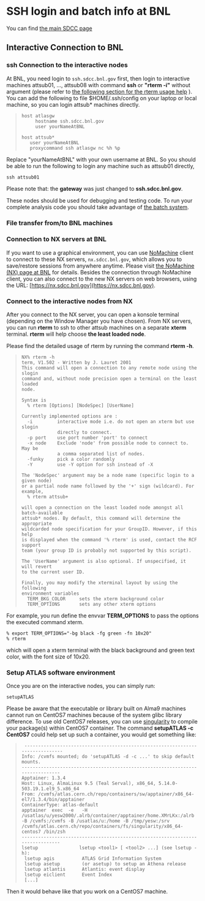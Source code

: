 # SSH login and batch info at BNL

You can find [the main SDCC page](https://www.sdcc.bnl.gov)

## Interactive Connection to BNL

### ssh Connection to the interactive nodes

At BNL, you need login to `ssh.sdcc.bnl.gov` first, then login to interactive
machines attsub01, ..., attsub08 with command **ssh** or **"rterm -i"** without
argument (please refer to
[the following section for the rterm usage help](#connect-to-the-interactive-nodes-from-nx)
). You can add the following to file $HOME/.ssh/config on your laptop or local
machine, so you can login attsub\* machines directly.

>     host atlasgw
>          hostname ssh.sdcc.bnl.gov
>          user yourNameAtBNL
>
>     host attsub*
>        user yourNameAtBNL
>        proxycommand ssh atlasgw nc %h %p

Replace "yourNameAtBNL" with your own username at BNL. So you should be able to
run the following to login any machine such as attsub01 directly,

    ssh attsub01

Please note that: the **gateway** was just changed to **ssh.sdcc.bnl.gov**.

These nodes should be used for debugging and testing code. To run your complete
analysis code you should take advantage of [the batch system](batch.md).

### File transfer from/to BNL machines

<!-- TODO: Consider adding file transfer content or removing this section if covered elsewhere -->

### Connection to NX servers at BNL

<!-- TODO: Consider extracting NX/NoMachine content to separate remote_desktop.md -->

If you want to use a graphical environment, you can use
[NoMachine](https://www.nomachine.com/getting-started-with-nomachine) client to
connect to these NX servers, `nx.sdcc.bnl.gov`, which allows you to save/restore
sessions from anywhere anytime. Please visit
[the NoMachine (NX) page at BNL](https://www.sdcc.bnl.gov/information/services/how-use-nx-sdcc)
for details. Besides the connection through NoMachine client, you can also
connect to the new NX servers on web browsers, using the URL:
[https://nx.sdcc.bnl.gov](https://nx.sdcc.bnl.gov).

### Connect to the interactive nodes from NX

<!-- TODO: Consider extracting detailed rterm documentation to separate rterm.md or tools.md -->

After you connect to the NX server, you can open a konsole terminal (depending
on the Window Manager you have chosen). From NX servers, you can run **rterm**
to ssh to other attsub machines on a separate **xterm** terminal. **rterm** will
help choose **the least loaded node**.

Please find the detailed usage of rterm by running the command **rterm -h**.

>     NX% rterm -h
>     term, V1.502 - Written by J. Lauret 2001
>     This command will open a connection to any remote node using the slogin
>     command and, without node precision open a terminal on the least loaded
>     node.
>
>     Syntax is
>       % rterm [Options] [NodeSpec] [UserName]
>
>     Currently implemented options are :
>       -i         interactive mode i.e. do not open an xterm but use slogin
>                  directly to connect.
>       -p port    use port number 'port' to connect
>       -x node    Exclude 'node' from possible node to connect to. May be
>                  a comma separated list of nodes.
>       -funky     pick a color randomly
>       -Y         use -Y option for ssh instead of -X
>
>     The 'NodeSpec' argument may be a node name (specific login to a given node)
>     or a partial node name followed by the '+' sign (wildcard). For example,
>       % rterm attsub+
>
>     will open a connection on the least loaded node amongst all batch-available
>     attsub* nodes. By default, this command will determine the appropriate
>     wildcarded node specification for your GroupID. However, if this help
>     is displayed when the command '% rterm' is used, contact the RCF support
>     team (your group ID is probably not supported by this script).
>
>     The 'UserName' argument is also optional. If unspecified, it will revert
>     to the current user ID.
>
>     Finally, you may modify the xterminal layout by using the following
>     environment variables
>       TERM_BKG_COLOR     sets the xterm background color
>       TERM_OPTIONS       sets any other xterm options

For example, you run define the envvar **TERM_OPTIONS** to pass the options the
executed command xterm.

    % export TERM_OPTIONS="-bg black -fg green -fn 10x20"
    % rterm

which will open a xterm terminal with the black background and green text color,
with the font size of 10x20.

### Setup ATLAS software environment

Once you are on the interactive nodes, you can simply run:

    setupATLAS

Please be aware that the executable or library built on Alma9 machines cannot
run on CentOS7 machines because of the system glibc library difference. To use
old CentOS7 releases, you can use [singularity](https://sylabs.io/singularity/)
to compile your package(s) within CentOS7 container. The command **setupATLAS -c
CentOS7** could help set up such a container, you would get something like:

>      ------------------------------------------------------------------------------
>     Info: /cvmfs mounted; do 'setupATLAS -d -c ...' to skip default mounts.
>     ------------------------------------------------------------------------------
>     Apptainer: 1.3.4
>     Host: Linux, AlmaLinux 9.5 (Teal Serval), x86_64, 5.14.0-503.19.1.el9_5.x86_64
>     From: /cvmfs/atlas.cern.ch/repo/containers/sw/apptainer/x86_64-el7/1.3.4/bin/apptainer
>     ContainerType: atlas-default
>     apptainer  exec  -e   -H /usatlas/u/yesw2000/.alrb/container/apptainer/home.XMrLKx:/alrb -B /cvmfs:/cvmfs -B /usatlas/u:/home -B /tmp/yesw:/srv /cvmfs/atlas.cern.ch/repo/containers/fs/singularity/x86_64-centos7 /bin/zsh
>     ------------------------------------------------------------------------------
>     lsetup               lsetup <tool1> [ <tool2> ...] (see lsetup -h):
>      lsetup agis          ATLAS Grid Information System
>      lsetup asetup        (or asetup) to setup an Athena release
>      lsetup atlantis      Atlantis: event display
>      lsetup eiclient      Event Index
>      [...]

Then it would behave like that you work on a CentOS7 machine.
